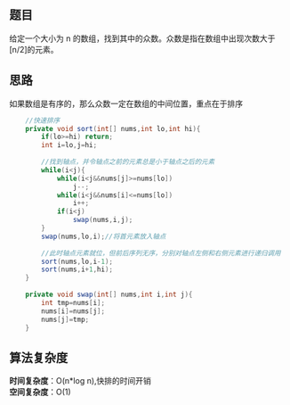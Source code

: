 ## 题目
给定一个大小为 n 的数组，找到其中的众数。众数是指在数组中出现次数大于[n/2]的元素。
## 思路
如果数组是有序的，那么众数一定在数组的中间位置，重点在于排序
```java
    //快速排序
    private void sort(int[] nums,int lo,int hi){
        if(lo>=hi) return;
        int i=lo,j=hi;
        
        //找到轴点，并令轴点之前的元素总是小于轴点之后的元素
        while(i<j){
            while(i<j&&nums[j]>=nums[lo])
                j--;
            while(i<j&&nums[i]<=nums[lo])
                i++;
            if(i<j)
                swap(nums,i,j);
        }
        swap(nums,lo,i);//将首元素放入轴点
        
        //此时轴点元素就位，但前后序列无序，分别对轴点左侧和右侧元素进行递归调用
        sort(nums,lo,i-1);
        sort(nums,i+1,hi);
    }
    
    private void swap(int[] nums,int i,int j){
        int tmp=nums[i];
        nums[i]=nums[j];
        nums[j]=tmp;
    }
```
## 算法复杂度
**时间复杂度**：O(n\*log n),快排的时间开销  
**空间复杂度**：O(1)
